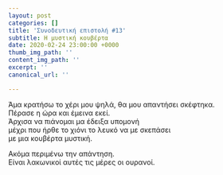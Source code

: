 ```yaml
---
layout: post
categories: []
title: 'Συνοδευτική επιστολή #13'
subtitle: Η μυστική κουβέρτα
date: 2020-02-24 23:00:00 +0000
thumb_img_path: ''
content_img_path: ''
excerpt: ''
canonical_url: ''

---
```

Άμα κρατήσω το χέρι μου ψηλά, θα μου απαντήσει σκέφτηκα.  
Πέρασε η ώρα και έμεινα εκεί.  
Άρχισα να πιάνομαι μα έδειξα υπομονή   
μέχρι που ήρθε το χιόνι το λευκό να με σκεπάσει  
με μια κουβέρτα μυστική.

Ακόμα περιμένω την απάντηση.  
Είναι λακωνικοί αυτές τις μέρες οι ουρανοί.